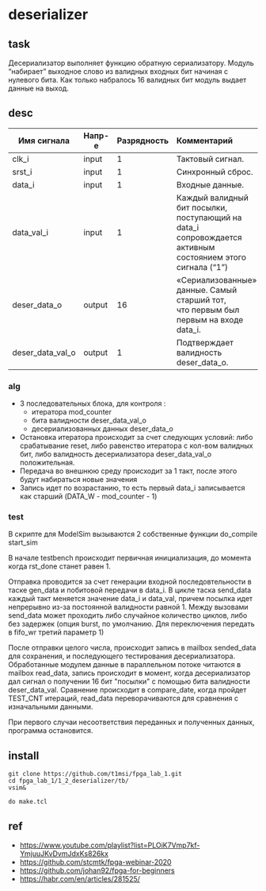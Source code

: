 
# deserializer

## task
Десериализатор выполняет функцию обратную сериализатору. Модуль “набирает”
выходное слово из валидных входных бит начиная с нулевого бита. Как только набралось
16 валидных бит модуль выдает данные на выход.

## desc

| Имя сигнала      | Напр-е | Разрядность | Комментарий                                                                                                     |
| ---------------- | ------ | ----------- |:--------------------------------------------------------------------------------------------------------------- |
| clk_i            | input  | 1           | Тактовый сигнал.                                                                                                |
| srst_i           | input  | 1           | Синхронный сброс.                                                                                               |
| data_i           | input  | 1           | Входные данные.                                                                                                 |
| data_val_i       | input  | 1           | Каждый валидный бит посылки,<br>поступающий на data_i сопровождается<br>активным состоянием этого сигнала (“1”) |
| deser_data_o     | output | 16          | «Сериализованные» данные. Самый старший тот,<br>что первым был первым на входе data_i.                          |
| deser_data_val_o | output | 1           | Подтверждает валидность deser_data_o.                                                                           |


### alg
- 3 последовательных блока, для контроля :
    - итератора mod_counter
    - бита валидности deser_data_val_o
    - десериализованных данных deser_data_o
- Остановка итератора происходит за счет следующих условий: либо срабатывание reset, либо равенство итератора с кол-вом валидных бит, либо валидность десериализатора deser_data_val_o положительная.
- Передача во внешнюю среду происходит за 1 такт, после этого будут набираться новые значения
- Запись идет по возрастанию, то есть первый data_i записывается как старший (DATA_W - mod_counter - 1)

### test
В скрипте для ModelSim вызываются 2 собственные функции do_compile start_sim

В начале testbench происходит первичная инициализация, до момента когда rst_done станет равен 1.

Отправка проводится за счет генерации входной последовтельности в таске gen_data и побитовой передачи в data_i. В цикле таска send_data каждый такт меняется значение data_i и data_val, причем посылка идет непрерывно из-за постоянной валидности равной 1. Между вызовами send_data может проходить либо случайное количество циклов, либо без задержек (опция burst, по умолчанию. Для переключения передать в fifo_wr третий параметр 1)

После отправки целого числа, происходит запись в mailbox sended_data для сохранения, и последующего тестирования десериализатора. Обработанные модулем данные в параллельном потоке читаются в mailbox read_data, запись происходит в момент, когда десериализатор дал сигнал о получении 16 бит "посылки" с помощью бита валидности deser_data_val. Сравнение происходит в compare_date, когда пройдет TEST_CNT итераций, read_data переворачиваются для сравнения с изначальными данными.

При первого случаи несоответствия переданных и полученных данных, программа остановится.

## install

```
git clone https://github.com/t1msi/fpga_lab_1.git
cd fpga_lab_1/1_2_deserializer/tb/
vsim&

do make.tcl
```

## ref
- https://www.youtube.com/playlist?list=PLOiK7Vmp7kf-YmjuuJKvDvmJdxKs826kx
- https://github.com/stcmtk/fpga-webinar-2020
- https://github.com/johan92/fpga-for-beginners
- https://habr.com/en/articles/281525/